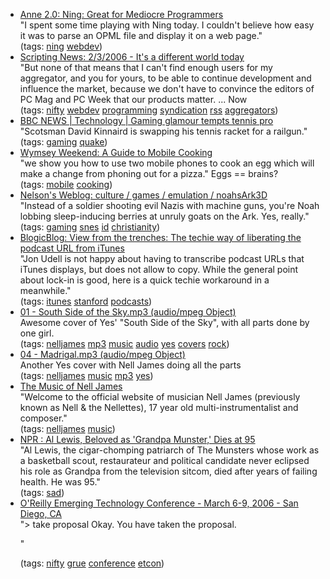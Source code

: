 <ul class="delicious">
	<li>
		<div class="delicious-link"><a href="http://www.annezelenka.com/2006/02/ning-great-for-mediocre-programmers.html">Anne 2.0: Ning: Great for Mediocre Programmers</a></div>
		<div class="delicious-extended">"I spent some time playing with Ning today. I couldn't believe how easy it was to parse an OPML file and display it on a web page."</div>
		<div class="delicious-tags">(tags: <a href="http://del.icio.us/deusx/ning">ning</a> <a href="http://del.icio.us/deusx/webdev">webdev</a>)</div>
	</li>
	<li>
		<div class="delicious-link"><a href="http://www.scripting.com/2006/02/03.html#itsADifferentWorldToday">Scripting News: 2/3/2006 - It's a different world today</a></div>
		<div class="delicious-extended">"But none of that means that I can't find enough users for my aggregator, and you for yours, to be able to continue development and influence the market, because we don't have to convince the editors of PC Mag and PC Week that our products matter. ... Now</div>
		<div class="delicious-tags">(tags: <a href="http://del.icio.us/deusx/nifty">nifty</a> <a href="http://del.icio.us/deusx/webdev">webdev</a> <a href="http://del.icio.us/deusx/programming">programming</a> <a href="http://del.icio.us/deusx/syndication">syndication</a> <a href="http://del.icio.us/deusx/rss">rss</a> <a href="http://del.icio.us/deusx/aggregators">aggregators</a>)</div>
	</li>
	<li>
		<div class="delicious-link"><a href="http://news.bbc.co.uk/1/hi/technology/4675114.stm">BBC NEWS | Technology | Gaming glamour tempts tennis pro</a></div>
		<div class="delicious-extended">"Scotsman David Kinnaird is swapping his tennis racket for a railgun."</div>
		<div class="delicious-tags">(tags: <a href="http://del.icio.us/deusx/gaming">gaming</a> <a href="http://del.icio.us/deusx/quake">quake</a>)</div>
	</li>
	<li>
		<div class="delicious-link"><a href="http://www.wymsey.co.uk/wymchron/cooking.htm">Wymsey Weekend: A Guide to Mobile Cooking</a></div>
		<div class="delicious-extended">"we show you how to use two mobile phones to cook an egg which will make a change from phoning out for a pizza."  Eggs == brains?</div>
		<div class="delicious-tags">(tags: <a href="http://del.icio.us/deusx/mobile">mobile</a> <a href="http://del.icio.us/deusx/cooking">cooking</a>)</div>
	</li>
	<li>
		<div class="delicious-link"><a href="http://www.somebits.com/weblog/culture/games/emulation/noahsArk3D.html">Nelson's Weblog: culture / games / emulation / noahsArk3D</a></div>
		<div class="delicious-extended">"Instead of a soldier shooting evil Nazis with machine guns, you're Noah lobbing sleep-inducing berries at unruly goats on the Ark. Yes, really."</div>
		<div class="delicious-tags">(tags: <a href="http://del.icio.us/deusx/gaming">gaming</a> <a href="http://del.icio.us/deusx/snes">snes</a> <a href="http://del.icio.us/deusx/id">id</a> <a href="http://del.icio.us/deusx/christianity">christianity</a>)</div>
	</li>
	<li>
		<div class="delicious-link"><a href="http://blogicblog.blogspot.com/2006/02/techie-way-of-liberating-podcast-url.html">BlogicBlog: View from the trenches: The techie way of liberating the podcast URL from iTunes</a></div>
		<div class="delicious-extended">"Jon Udell is not happy about having to transcribe podcast URLs that iTunes displays, but does not allow to copy. While the general point about lock-in is good, here is a quick techie workaround in a meanwhile."</div>
		<div class="delicious-tags">(tags: <a href="http://del.icio.us/deusx/itunes">itunes</a> <a href="http://del.icio.us/deusx/stanford">stanford</a> <a href="http://del.icio.us/deusx/podcasts">podcasts</a>)</div>
	</li>
	<li>
		<div class="delicious-link"><a href="http://nelljames.com/mp3s/01%20-%20South%20Side%20of%20the%20Sky.mp3">01 - South Side of the Sky.mp3 (audio/mpeg Object)</a></div>
		<div class="delicious-extended">Awesome cover of Yes' "South Side of the Sky", with all parts done by one girl.</div>
		<div class="delicious-tags">(tags: <a href="http://del.icio.us/deusx/nelljames">nelljames</a> <a href="http://del.icio.us/deusx/mp3">mp3</a> <a href="http://del.icio.us/deusx/music">music</a> <a href="http://del.icio.us/deusx/audio">audio</a> <a href="http://del.icio.us/deusx/yes">yes</a> <a href="http://del.icio.us/deusx/covers">covers</a> <a href="http://del.icio.us/deusx/rock">rock</a>)</div>
	</li>
	<li>
		<div class="delicious-link"><a href="http://nelljames.com/mp3s/04%20-%20Madrigal.mp3">04 - Madrigal.mp3 (audio/mpeg Object)</a></div>
		<div class="delicious-extended">Another Yes cover with Nell James doing all the parts</div>
		<div class="delicious-tags">(tags: <a href="http://del.icio.us/deusx/nelljames">nelljames</a> <a href="http://del.icio.us/deusx/music">music</a> <a href="http://del.icio.us/deusx/mp3">mp3</a> <a href="http://del.icio.us/deusx/yes">yes</a>)</div>
	</li>
	<li>
		<div class="delicious-link"><a href="http://nelljames.com/index.html">The Music of Nell James</a></div>
		<div class="delicious-extended">"Welcome to the official website of musician Nell James (previously known as Nell & the Nellettes), 17 year old multi-instrumentalist and composer."</div>
		<div class="delicious-tags">(tags: <a href="http://del.icio.us/deusx/nelljames">nelljames</a> <a href="http://del.icio.us/deusx/music">music</a>)</div>
	</li>
	<li>
		<div class="delicious-link"><a href="http://www.npr.org/templates/story/story.php?storyId=5189733">NPR : Al Lewis, Beloved as 'Grandpa Munster,' Dies at 95</a></div>
		<div class="delicious-extended">"Al Lewis, the cigar-chomping patriarch of The Munsters whose work as a basketball scout, restaurateur and political candidate never eclipsed his role as Grandpa from the television sitcom, died after years of failing health. He was 95."</div>
		<div class="delicious-tags">(tags: <a href="http://del.icio.us/deusx/sad">sad</a>)</div>
	</li>
	<li>
		<div class="delicious-link"><a href="http://conferences.oreillynet.com/cs/et2006/view/e_sess/7893">O'Reilly Emerging Technology Conference - March 6-9, 2006 - San Diego, CA</a></div>
		<div class="delicious-extended">"> take proposal
Okay. You have taken the proposal.

"</div>
		<div class="delicious-tags">(tags: <a href="http://del.icio.us/deusx/nifty">nifty</a> <a href="http://del.icio.us/deusx/grue">grue</a> <a href="http://del.icio.us/deusx/conference">conference</a> <a href="http://del.icio.us/deusx/etcon">etcon</a>)</div>
	</li>
</ul>
